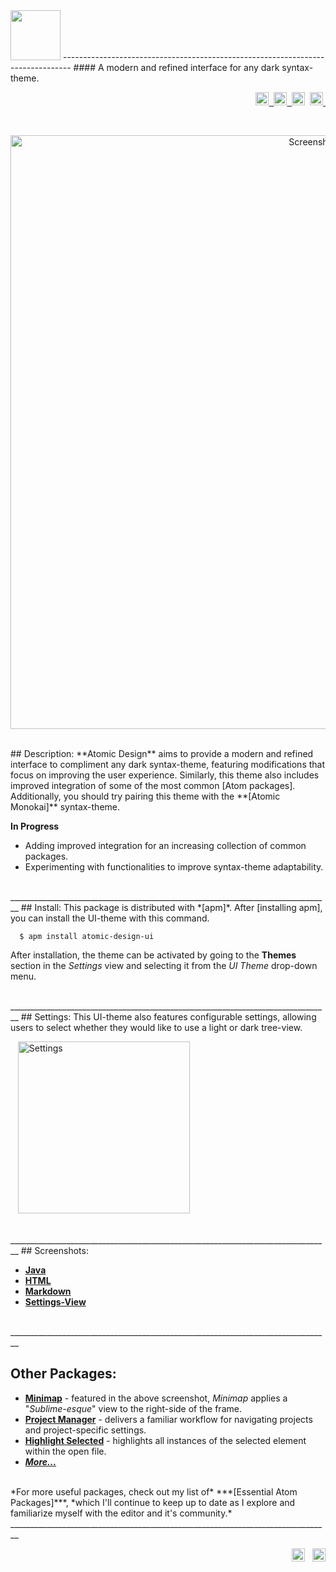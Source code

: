 <img src="https://cloud.githubusercontent.com/assets/16360374/21499311/92aa2db6-cbe9-11e6-8a6c-5d4a90f4987f.png" height="80"/>
--------------------------------------------------------------------------------  
#### A modern and refined interface for any dark syntax-theme.
<p align="right">
	<a href="https://atom.io/themes/atomic-design-ui">
		<img src="https://img.shields.io/apm/v/atomic-design-ui.svg?" height="21" title="Version">&nbsp;
	</a>
	<a href="https://opensource.org/licenses/MIT">
		<img src="https://img.shields.io/apm/l/atomic-design-ui.svg?" height="21" title="License">&nbsp;
	</a>
    <img src="https://img.shields.io/apm/dm/atomic-design-ui.svg?maxAge=2592000?" height="21" title="Downloads">&nbsp;
	<a href="https://atom.io/themes/atomic-design-ui">
		<img src="https://badges.frapsoft.com/os/v1/open-source.svg?v=103" height="21" title="Open Source">&nbsp;
	</a>
</p>
<br>
<p align="center">
  <img src="https://cloud.githubusercontent.com/assets/16360374/20373798/2159b06c-ac29-11e6-8fb4-6d77aae7a9bd.png" width="950" title="Screenshot">
</p>

<br>
## Description:
  **Atomic Design** aims to provide a modern and refined interface to compliment any dark syntax-theme, featuring modifications that focus on improving the user experience. Similarly, this theme also includes improved integration of some of the most common [Atom packages].  
  Additionally, you should try pairing this theme with the **[Atomic Monokai]** syntax-theme.  


**In Progress**
  * Adding improved integration for an increasing collection of common packages.
  * Experimenting with functionalities to improve syntax-theme adaptability.

<br>  
________________________________________________________________________________
## Install:  
  This package is distributed with *[apm]*. After [installing apm], you can install the UI-theme with this command.  

```
  $ apm install atomic-design-ui
```

  After installation, the theme can be activated by going to the **Themes** section in the *Settings* view and selecting it from the *UI Theme* drop-down menu.  

<br>  
________________________________________________________________________________
## Settings:  
  This UI-theme also features configurable settings, allowing users to select whether they would like to use a light or dark tree-view.  

  <!-- <p align="center"> -->
  &nbsp;&nbsp;&nbsp;<img src="https://cloud.githubusercontent.com/assets/16360374/21487851/ca232202-cb8a-11e6-9913-c34b03eec4ea.png" width="275" title="Settings">
  <!-- </p> -->

<br>  
________________________________________________________________________________
## Screenshots:  

  * **[Java]**
  * **[HTML]**
  * **[Markdown]**
  * **[Settings-View]**

<br>  
________________________________________________________________________________

## Other Packages:

  * **[Minimap]** - featured in the above screenshot, *Minimap* applies a "*Sublime-esque*" view to the right-side of the frame.
  * **[Project Manager]** - delivers a familiar workflow for navigating projects and project-specific settings.
  * **[Highlight Selected]** - highlights all instances of the selected element within the open file.
  * ***[More...]***

<br>
*For more useful packages, check out my list of* ***[Essential Atom Packages]***, *which I'll continue to keep up to date as I explore and familiarize myself with the editor and it's community.*
<br>
________________________________________________________________________________

<p align="right">
     <span class="badge-paypal"><a href="https://www.paypal.com/cgi-bin/webscr?cmd=_s-xclick&hosted_button_id=E6RKPR34SH6CU" title="Donate to this project using PayPal">
 <img src="https://img.shields.io/badge/paypal-donate-yellow.svg" height="21" title="Donate"></a></span>&nbsp;&nbsp;
   	<a href="https://gitter.im/Atomic-Design-UI/Lobby">
        <img src="https://badges.gitter.im/Atomic-Design-UI/Lobby.svg" height="21" title="Gitter">
    </a>
</p>


<!-------------------------------- Links -------------------------------------->

[Atom Dark UI]: https://github.com/atom/atom-dark-ui
[Atomic Monokai]: https://atom.io/themes/atomic-monokai-syntax
[Atom packages]: https://atom.io/packages
[packages]: https://github.com/JonSn0w/atomic-delight-ui/wiki/packages
[syntax-theme]: https://github.com/JonSn0w/atom-delight-syntax

[apm]: https://atom.io/themes
[installing apm]: https://github.com/atom/apm#installing

[Java]: https://cloud.githubusercontent.com/assets/16360374/18231369/234c6126-726d-11e6-8858-d9ed8df8e7e3.png
[HTML]: https://cloud.githubusercontent.com/assets/16360374/18231558/6cba7498-7271-11e6-9575-d4448e5910d5.png
[Markdown]: https://cloud.githubusercontent.com/assets/16360374/18231352/9642c068-726c-11e6-857a-7e3d76293f88.png
[Settings-View]: https://cloud.githubusercontent.com/assets/16360374/18231373/3048eb88-726d-11e6-9ae8-a87e24c11f67.png

[Minimap]: https://atom.io/packages/minimap
[Project Manager]: https://atom.io/packages/project-manager
[Highlight Selected]: https://atom.io/packages/highlight-selected
[More...]: https://jonsn0w.github.io/projects/2016/08/22/essential-atom-packages.html
[Essential Atom Packages]: https://jonsn0w.github.io/projects/2016/08/22/essential-atom-packages.html
